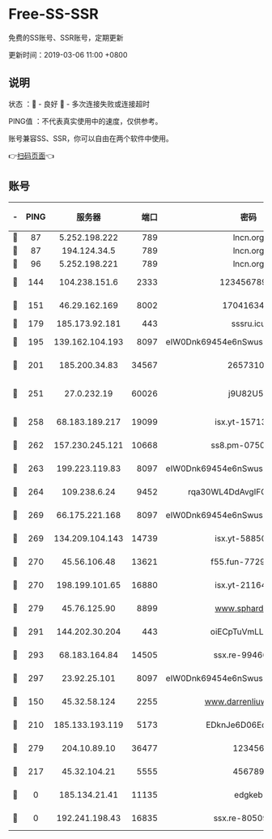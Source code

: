 # Free-SS-SSR

免费的SS账号、SSR账号，定期更新

更新时间：2019-03-06 11:00 +0800

## 说明

状态     ：🙂 - 良好 🙁 - 多次连接失败或连接超时

PING值   ：不代表真实使用中的速度，仅供参考。

账号兼容SS、SSR，你可以自由在两个软件中使用。

👉[扫码页面](https://liesauer.github.io/free-ss-ssr.github.io/)👈

## 账号

|-|PING|服务器|端口|密码|加密方式|区域|
|:----:|:----:|:-----:|-----:|:----:|:----:|:----:|
|🙂|87|5.252.198.222|789|lncn.org|rc4|JP|
|🙂|87|194.124.34.5|789|lncn.org|rc4|JP|
|🙂|96|5.252.198.221|789|lncn.org|rc4|JP|
|🙂|144|104.238.151.6|2333|12345678900|aes-256-cfb|JP|
|🙂|151|46.29.162.169|8002|1704163453|aes-256-cfb|RU|
|🙂|179|185.173.92.181|443|sssru.icu|rc4-md5|RU|
|🙂|195|139.162.104.193|8097|eIW0Dnk69454e6nSwuspv9DmS201tQ0D|aes-256-cfb|JP|
|🙂|201|185.200.34.83|34567|26573106|aes-256-cfb|US|
|🙂|251|27.0.232.19|60026|j9U82U53|xchacha20-ietf-poly1305|HK|
|🙂|258|68.183.189.217|19099|isx.yt-15713167|aes-256-cfb|SG|
|🙂|262|157.230.245.121|10668|ss8.pm-07507043|aes-256-cfb|SG|
|🙂|263|199.223.119.83|8097|eIW0Dnk69454e6nSwuspv9DmS201tQ0D|aes-256-cfb|US|
|🙂|264|109.238.6.24|9452|rqa30WL4DdAvgIFG6Fs3znzTa|aes-256-cfb|FR|
|🙂|269|66.175.221.168|8097|eIW0Dnk69454e6nSwuspv9DmS201tQ0D|aes-256-cfb|US|
|🙂|269|134.209.104.143|14739|isx.yt-58850709|aes-256-cfb|SG|
|🙂|270|45.56.106.48|13621|f55.fun-77297239|aes-256-cfb|US|
|🙂|270|198.199.101.65|16880|isx.yt-21164975|aes-256-cfb|US|
|🙂|279|45.76.125.90|8899|www.sphard.com|aes-256-cfb|JP|
|🙂|291|144.202.30.204|443|oiECpTuVmLLxk4Ts|aes-256-cfb|US|
|🙂|293|68.183.164.84|14505|ssx.re-99466005|aes-256-cfb|US|
|🙂|297|23.92.25.101|8097|eIW0Dnk69454e6nSwuspv9DmS201tQ0D|aes-256-cfb|US|
|🙂|150|45.32.58.124|2255|www.darrenliuwei.com|aes-256-cfb|JP|
|🙂|210|185.133.193.119|5173|EDknJe6D06EoWDaw|aes-256-cfb|US|
|🙂|279|204.10.89.10|36477|123456|aes-256-cfb|US|
|🙁|217|45.32.104.21|5555|456789|aes-256-cfb|SG|
|🙁|0|185.134.21.41|11135|edgkeb|aes-256-cfb|GB|
|🙁|0|192.241.198.43|16835|ssx.re-80509121|aes-256-cfb|US|
